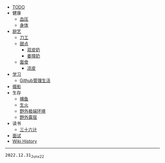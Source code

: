 - [TODO](/TODO)
- 健康
  - [血压](/健康_血压)
  - [身体](/健康_身体)
- [厨艺](/厨艺)
  - [刀工](/厨艺_刀工)
  - [甜点](/厨艺_甜点)
    - [双皮奶](/厨艺_甜点_双皮奶)
    - [姜撞奶](/厨艺_甜点_姜撞奶)
  - [面食](/厨艺_面食)
    - [凉皮](/厨艺_面食_凉皮)
- [学习](/学习)
  - [Github管理生活](/学习_Github管理生活)
- [摄影](/摄影)
- 生存
  - [捕鱼](/生存_捕鱼)
  - [生火](/0093_生存_生火)
  - [野外极端环境](/生存_野外极端环境)
  - [野外露宿](/生存_野外露宿)
- 读书
  - [三十六计](/读书_三十六计)
- [面试](/面试)
- [Wiki History](/hist)

---
<kbd>2022.12.31<sub>Junx22</sub></kbd>
